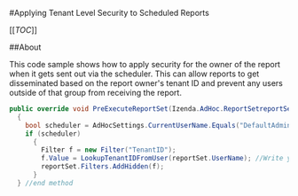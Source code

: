 #Applying Tenant Level Security to Scheduled Reports

[[_TOC_]]

##About

This code sample shows how to apply security for the owner of the report when it gets sent out via the scheduler. This can allow reports to get disseminated based on the report owner's tenant ID and prevent any users outside of that group from receiving the report.

```csharp
public override void PreExecuteReportSet(Izenda.AdHoc.ReportSetreportSet)
  {
    bool scheduler = AdHocSettings.CurrentUserName.Equals("DefaultAdministrator");
    if (scheduler)
      {
        Filter f = new Filter("TenantID");
        f.Value = LookupTenantIDFromUser(reportSet.UserName); //Write your own implementation of this method
        reportSet.Filters.AddHidden(f);
      }
  } //end method
```